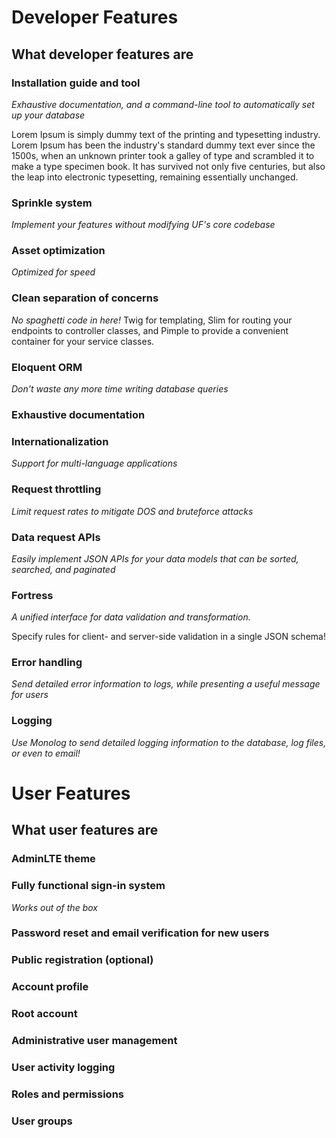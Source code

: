 

# Developer Features
## What developer features are

### Installation guide and tool
_Exhaustive documentation, and a command-line tool to automatically set up your database_

Lorem Ipsum is simply dummy text of the printing and typesetting industry. Lorem Ipsum has been the industry's standard dummy text ever since the 1500s, when an unknown printer took a galley of type and scrambled it to make a type specimen book. It has survived not only five centuries, but also the leap into electronic typesetting, remaining essentially unchanged.

### Sprinkle system
_Implement your features without modifying UF's core codebase_


### Asset optimization
_Optimized for speed_


### Clean separation of concerns
_No spaghetti code in here!_
Twig for templating, Slim for routing your endpoints to controller classes, and Pimple to provide a convenient container for your service classes.

### Eloquent ORM
_Don't waste any more time writing database queries_

### Exhaustive documentation

### Internationalization
_Support for multi-language applications_

### Request throttling
_Limit request rates to mitigate DOS and bruteforce attacks_

### Data request APIs
_Easily implement JSON APIs for your data models that can be sorted, searched, and paginated_

### Fortress
_A unified interface for data validation and transformation._

Specify rules for client- and server-side validation in a single JSON schema!


### Error handling
_Send detailed error information to logs, while presenting a useful message for users_

### Logging
_Use Monolog to send detailed logging information to the database, log files, or even to email!_

# User Features
## What user features are


### AdminLTE theme

### Fully functional sign-in system
_Works out of the box_

### Password reset and email verification for new users

### Public registration (optional)

### Account profile

### Root account

### Administrative user management

### User activity logging

### Roles and permissions

### User groups
